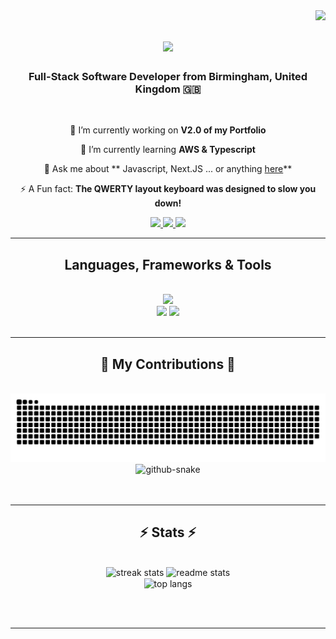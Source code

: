 <img align="right" src="https://visitor-badge.laobi.icu/badge?page_id=Rikiah.Rikiah" />

<h1 align="center">
    <img src="https://readme-typing-svg.demolab.com?font=Crete+Round&weight=300&duration=4000&pause=&color=16CA2F&center=true&random=false&width=435&lines=Hi+There!+%F0%9F%91%8B%F0%9F%8F%BD;I'm+Rikiah!" />
</h1>

<h3 align="center"> Full-Stack Software Developer from Birmingham, United Kingdom 🇬🇧 </h3>

<br/>

<div align="center">
 
🔭 I’m currently working on **V2.0 of my Portfolio**
 
🌱 I’m currently learning **AWS & Typescript**

💬 Ask me about ** Javascript, Next.JS ... or anything [here](https://github.com/Rikiah/Rikiah/issues)**

⚡️ A Fun fact: **The QWERTY layout keyboard was designed to slow you down!**

</div>

<div align="center"> 
  <a href="mailto:rikiahjwilliams@gmail.com">
    <img src="https://img.shields.io/badge/Gmail-D14836?style=for-the-badge&logo=gmail&logoColor=white" />
  </a>
  <a href="https://www.linkedin.com/in/rikiah-williams/" target="_blank">
    <img src="https://img.shields.io/badge/LinkedIn-0077B5?style=for-the-badge&logo=linkedin&logoColor=white" target="_blank" />
  </a>
  <a href="https://rikiah-williams.netlify.app/" target="_blank">
     <img src="https://img.shields.io/badge/Portfolio-FF5722?style=for-the-badge&logo=todoist&logoColor=white" target="_blank" /> 
  </a>
</div>

 <hr/>

<h2 align="center"> Languages, Frameworks & Tools </h2>
<br/>
<div align="center">
    <img src="https://skillicons.dev/icons?i=javascript,html,css,react,vscode,github,figma,tailwind,git" /><br>
    <img src="https://skillicons.dev/icons?i=nodejs,nextjs,typescript,express,supabase,mysql,postgres" />
    <img src="https://skillicons.dev/icons?i=vercel,netlify,vitest,postman,jest, aws" />
</div>

<br/>
<hr/>

<div align="center">
  <h2>🐍 My Contributions 🐍</h2>
  <br>
  <img alt="snake eating my contributions" src="https://raw.githubusercontent.com/rikiah/rikiah/output/github-contribution-grid-snake.svg" />
  <picture>
  <source media="(prefers-color-scheme: dark)" srcset="github-snake-dark.svg" />
  <source media="(prefers-color-scheme: light)" srcset="github-snake.svg" />
  <img alt="github-snake" src="github-snake.svg" />
</picture>  
  <br/><br/><br/>
</div>

<hr/>

<h2 align="center">⚡ Stats ⚡</h2>
<br>
<div align=center>
  <img width=390 src="https://github-readme-stats.vercel.app/?user=salesp07&count_private=true&theme=react&border_radius=10" alt="streak stats"/>
  <img width=390 src="https://streak-stats.demolab.com?user=Rikiah&theme=merko&mode=weekly" alt="readme stats" />
  <br/>
  <img width=325 align="center" src="https://github-readme-stats.vercel.app/api/top-langs/?username=salesp07&hide=HTML&langs_count=8&layout=compact&theme=react&border_radius=10&size_weight=0.5&count_weight=0.5&exclude_repo=github-readme-stats" alt="top langs" />
</div>

<br/><br/>

<hr/>

<br/>



<!--
**Rikiah/Rikiah** is a ✨ _special_ ✨ repository because its `README.md` (this file) appears on your GitHub profile.

Here are some ideas to get you started:

- 🔭 I’m currently working on ...
- 🌱 I’m currently learning ...
- 👯 I’m looking to collaborate on ...
- 🤔 I’m looking for help with ...
- 💬 Ask me about ...
- 📫 How to reach me: ...
- 😄 Pronouns: ...
- ⚡ Fun fact: ...
-->
